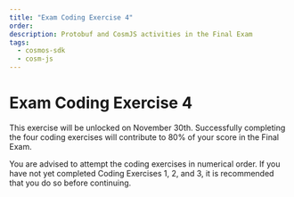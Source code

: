 ```yaml
---
title: "Exam Coding Exercise 4"
order:
description: Protobuf and CosmJS activities in the Final Exam
tags:
  - cosmos-sdk
  - cosm-js
---
```


# Exam Coding Exercise 4

This exercise will be unlocked on November 30th. Successfully completing the four coding exercises will contribute to 80% of your score in the Final Exam.

You are advised to attempt the coding exercises in numerical order. If you have not yet completed Coding Exercises 1, 2, and 3, it is recommended that you do so before continuing.

<!--
**Coding Exercise 4** is now accessible in your personal repo. Click [here](https://git.academy.b9lab.com/ida-p5-final-exam/student-projects) to go to the Academy Gitlab server and open your project's merge requests page.

To complete this exercise, in effect, you need to compile the Protobuf files and complete the CosmJS Typescript files. An experienced developer can tackle it in one hour and a half.

<HighlightBox type="note">

The four Coding Exercises are worth 80% of your Final Exam score collectively. 

You are free to attempt this exercise now, or you can wait until the Final Exam period officially begins on January 4th, 2024. The absolute deadline for attempting the exercise is February 1st.

</HighlightBox>

When you complete the exercise you will be able to see your score directly. You can repeat this exercise as often as you like if you want to improve your score.
-->
